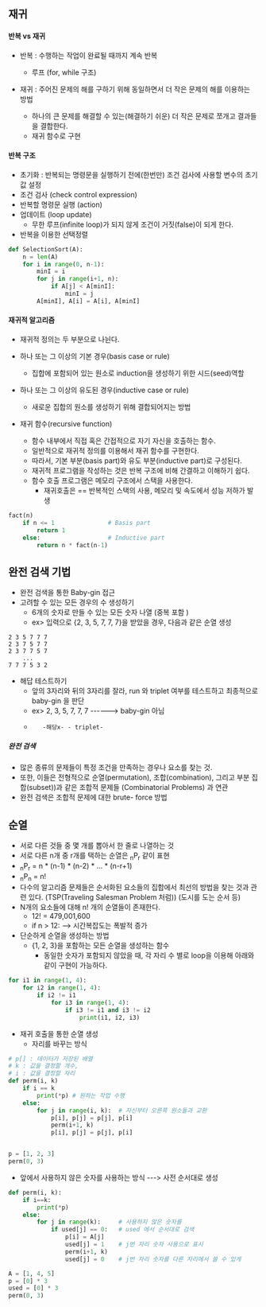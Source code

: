 ## 재귀
#### 반복 vs 재귀
-  반복 : 수행하는 작업이 완료될 때까지 계속 반복
	-  루프 (for, while 구조)
	
 - 재귀 : 주어진 문제의 해를 구하기 위해 동일하면서 더 작은 문제의 해를 이용하는 방법
	 - 하나의 큰 문제를 해결할 수 있는(해결하기 쉬운) 더 작은 문제로 쪼개고 결과들을 결합한다.
	-  재귀 함수로 구현

#### 반복 구조
- 초기화 : 반복되는 명령문을 실행하기 전에(한번만) 조건 검사에 사용할 변수의 초기값 설정
- 조건 검사 (check control expression)
- 반복할 명령문 실행 (action)
- 업데이트 (loop update)
	- 무한 루프(infinite loop)가 되지 않게 조건이 거짓(false)이 되게 한다.
- 반복을 이용한 선택정렬
```python
def SelectionSort(A):
	n = len(A)
	for i in range(0, n-1):
		minI = i
		for j in range(i+1, n):
			if A[j] < A[minI]:
				minI = j
		A[minI], A[i] = A[i], A[minI]
```

#### 재귀적 알고리즘
- 재귀적 정의는 두 부분으로 나뉜다.
- 하나 또는 그 이상의 기본 경우(basis case or rule)
	- 집합에 포함되어 있는 원소로 induction을 생성하기 위한 시드(seed)역할
- 하나 또는 그 이상의 유도된 경우(inductive case or rule)
	- 새로운 집합의 원소를 생성하기 위해 결합되어지는 방법

- 재귀 함수(recursive function)
	- 함수 내부에서 직접 혹은 간접적으로 자기 자신을 호출하는 함수.
	- 일반적으로 재귀적 정의를 이용해서 재귀 함수를 구현한다.
	- 따라서, 기본 부분(basis part)와 유도 부분(inductive part)로 구성된다.
	- 재귀적 프로그램을 작성하는 것은 반복 구조에 비해 간결하고 이해하기 쉽다.
	- 함수 호출 프로그램은 메모리 구조에서 스택을 사용한다.
		- 재귀호출은 == 반복적인 스택의 사용, 메모리 및 속도에서 성능 저하가 발생
```python
fact(n)
	if n <= 1               # Basis part
		return 1
	else:                   # Inductive part
		return n * fact(n-1)
```

## 완전 검색 기법
- 완전 검색을 통한 Baby-gin 접근
- 고려할 수 있는 모든 경우의 수 생성하기
	- 6개의 숫자로 만들 수 있는 모든 숫자 나열 (중복 포함 )
	- ex> 입력으로 {2, 3, 5, 7, 7, 7}을 받았을 경우, 다음과 같은 순열 생성
```
2 3 5 7 7 7
2 3 7 5 7 7
2 3 7 7 5 7
    ...
7 7 7 5 3 2
```
- 해답 테스트하기
	- 앞의 3자리와 뒤의 3자리를 잘라, run 와 triplet 여부를 테스트하고 최종적으로 baby-gin 을 판단
	- ex> 2, 3, 5, 7, 7, 7     ------> baby-gin 아님
	-        -해당x- - triplet-
##### 완전 검색
- 많은 종류의 문제들이 특정 조건을 만족하는 경우나 요소를 찾는 것.
- 또한, 이들은 전형적으로 순열(permutation), 조합(combination), 그리고 부분 집합(subset))과 같은 조합적 문제들 (Combinatorial Problems) 과 연관
- 완전 검색은 조합적 문제에 대한 brute- force 방법

## 순열
- 서로 다른 것들 중 몇 개를 뽑아서 한 줄로 나열하는 것
- 서로 다른 n개 중 r개를 택하는 순열은 <sub>n</sub>P<sub>r</sub> 같이 표현
- <sub>n</sub>P<sub>r</sub>  = n * (n-1) * (n-2) * ... * (n-r+1)
- <sub>n</sub>P<sub>n</sub> = n!
- 다수의 알고리즘 문제들은 순서화된 요소들의 집합에서 최선의 방법을 찾는 것과 관련 있다. (TSP(Traveling Salesman Problem 처럼)) (도시를 도는 순서 등)
- N개의 요소들에 대해 n! 개의 순열들이 존재한다.
	- 12! = 479,001,600
	- if n > 12:  --> 시간복잡도는 폭발적 증가
- 단순하게 순열을 생성하는 방법
	- {1, 2, 3}을 포함하는 모든 순열을 생성하는 함수
		- 동일한 숫자가 포함되지 않았을 때, 각 자리 수 별로 loop을 이용해 아래와 같이 구현이 가능하다.
``` python
for i1 in range(1, 4):
	for i2 in range(1, 4):
		if i2 != i1
			for i3 in range(1, 4):
				if i3 != i1 and i3 != i2
					print(i1, i2, i3)
```

- 재귀 호출을 통한 순열 생성
	- 자리를 바꾸는 방식
``` python
# p[] : 데이터가 저장된 배열
# k : 값을 결정할 개수,
# i : 값을 결정할 자리
def perm(i, k)
	if i == k
		print(*p) # 원하는 작업 수행
	else:
		for j in range(i, k):  # 자신부터 오른쪽 원소들과 교환
			p[i], p[j] = p[j], p[i]
			perm(i+1, k)
			p[i], p[j] = p[j], p[i]


p = [1, 2, 3]
perm(0, 3)
```

- 앞에서 사용하지 않은 숫자를 사용하는 방식 ---> 사전 순서대로 생성
```python
def perm(i, k):
	if i==k:
		print(*p)
	else:
		for j in range(k):     # 사용하지 않은 숫자를
			if used[j] == 0:   # used 에서 순서대로 검색
				p[i] = A[j]
				used[j] = 1    # j번 자리 숫자 사용으로 표시
				perm(i+1, k)
				used[j] = 0    # j번 자리 숫자를 다른 자리에서 쓸 수 있게

A = [1, 4, 5]
p = [0] * 3
used = [0] * 3
perm(0, 3)

```